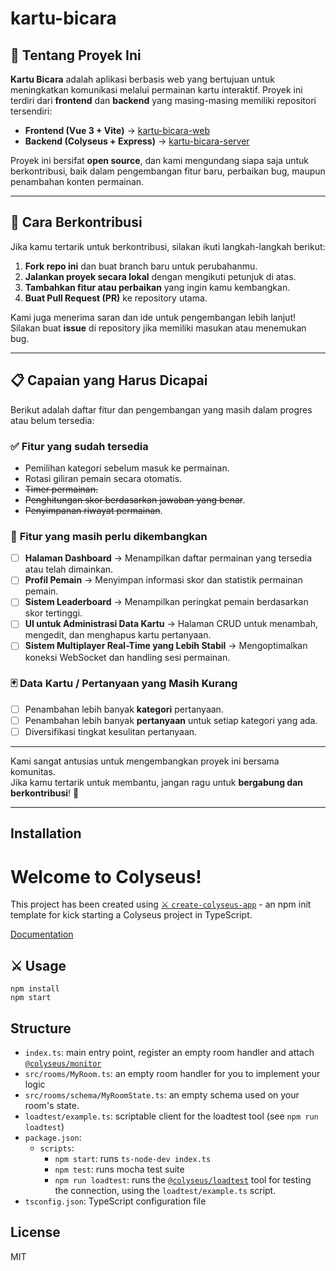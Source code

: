 # kartu-bicara

## 📌 Tentang Proyek Ini

**Kartu Bicara** adalah aplikasi berbasis web yang bertujuan untuk meningkatkan komunikasi melalui permainan kartu interaktif. Proyek ini terdiri dari **frontend** dan **backend** yang masing-masing memiliki repositori tersendiri:

- **Frontend (Vue 3 + Vite)** → [kartu-bicara-web](https://github.com/ikhsanheriyawan2404/kartu-bicara-web)
- **Backend (Colyseus + Express)** → [kartu-bicara-server](https://github.com/Ikhsanheriyawan2404/kartu-bicara-server)

Proyek ini bersifat **open source**, dan kami mengundang siapa saja untuk berkontribusi, baik dalam pengembangan fitur baru, perbaikan bug, maupun penambahan konten permainan.

---

## 🚀 Cara Berkontribusi

Jika kamu tertarik untuk berkontribusi, silakan ikuti langkah-langkah berikut:

1. **Fork repo ini** dan buat branch baru untuk perubahanmu.
2. **Jalankan proyek secara lokal** dengan mengikuti petunjuk di atas.
3. **Tambahkan fitur atau perbaikan** yang ingin kamu kembangkan.
4. **Buat Pull Request (PR)** ke repository utama.

Kami juga menerima saran dan ide untuk pengembangan lebih lanjut! Silakan buat **issue** di repository jika memiliki masukan atau menemukan bug.

---

## 📋 Capaian yang Harus Dicapai

Berikut adalah daftar fitur dan pengembangan yang masih dalam progres atau belum tersedia:

### ✅ **Fitur yang sudah tersedia**
- Pemilihan kategori sebelum masuk ke permainan.
- Rotasi giliran pemain secara otomatis.
- ~~Timer permainan.~~
- ~~Penghitungan skor berdasarkan jawaban yang benar~~.
- ~~Penyimpanan riwayat permainan~~.

### 🚧 **Fitur yang masih perlu dikembangkan**
- [ ] **Halaman Dashboard** → Menampilkan daftar permainan yang tersedia atau telah dimainkan.
- [ ] **Profil Pemain** → Menyimpan informasi skor dan statistik permainan pemain.
- [ ] **Sistem Leaderboard** → Menampilkan peringkat pemain berdasarkan skor tertinggi.
- [ ] **UI untuk Administrasi Data Kartu** → Halaman CRUD untuk menambah, mengedit, dan menghapus kartu pertanyaan.
- [ ] **Sistem Multiplayer Real-Time yang Lebih Stabil** → Mengoptimalkan koneksi WebSocket dan handling sesi permainan.

### 🃏 **Data Kartu / Pertanyaan yang Masih Kurang**
- [ ] Penambahan lebih banyak **kategori** pertanyaan.
- [ ] Penambahan lebih banyak **pertanyaan** untuk setiap kategori yang ada.
- [ ] Diversifikasi tingkat kesulitan pertanyaan.

---

Kami sangat antusias untuk mengembangkan proyek ini bersama komunitas.  
Jika kamu tertarik untuk membantu, jangan ragu untuk **bergabung dan berkontribusi**! 🚀

---

## Installation
# Welcome to Colyseus!

This project has been created using [⚔️ `create-colyseus-app`](https://github.com/colyseus/create-colyseus-app/) - an npm init template for kick starting a Colyseus project in TypeScript.

[Documentation](http://docs.colyseus.io/)

## :crossed_swords: Usage

```
npm install
npm start
```

## Structure

- `index.ts`: main entry point, register an empty room handler and attach [`@colyseus/monitor`](https://github.com/colyseus/colyseus-monitor)
- `src/rooms/MyRoom.ts`: an empty room handler for you to implement your logic
- `src/rooms/schema/MyRoomState.ts`: an empty schema used on your room's state.
- `loadtest/example.ts`: scriptable client for the loadtest tool (see `npm run loadtest`)
- `package.json`:
    - `scripts`:
        - `npm start`: runs `ts-node-dev index.ts`
        - `npm test`: runs mocha test suite
        - `npm run loadtest`: runs the [`@colyseus/loadtest`](https://github.com/colyseus/colyseus-loadtest/) tool for testing the connection, using the `loadtest/example.ts` script.
- `tsconfig.json`: TypeScript configuration file


## License

MIT
